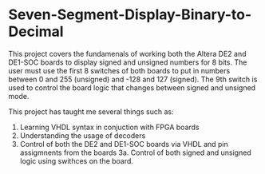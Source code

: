# Seven-Segment-Display-Binary-to-Decimal
This project covers the fundamenals of working both the Altera DE2 and DE1-SOC boards to display signed and unsigned numbers for 8 bits.
The user must use the first 8 switches of both boards to put in numbers between 0 and 255 (unsigned) and -128 and 127 (signed).
The 9th switch is used to control the board logic that changes between signed and unsigned mode.


This project has taught me several things such as:

1. Learning VHDL syntax in conjuction with FPGA boards
2. Understanding the usage of decoders
3. Control of both the DE2 and DE1-SOC boards via VHDL and pin assigmnents from the boards
  3a. Control of both signed and unsigned logic using swithces on the board.
